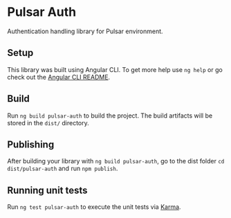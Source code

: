 # Pulsar Auth

Authentication handling library for Pulsar environment.

## Setup

This library was built using Angular CLI. To get more help use `ng help` or go check out the [Angular CLI README](https://github.com/angular/angular-cli/blob/master/README.md).

## Build

Run `ng build pulsar-auth` to build the project. The build artifacts will be stored in the `dist/` directory.

## Publishing

After building your library with `ng build pulsar-auth`, go to the dist folder `cd dist/pulsar-auth` and run `npm publish`.

## Running unit tests

Run `ng test pulsar-auth` to execute the unit tests via [Karma](https://karma-runner.github.io).

